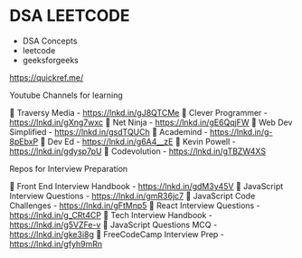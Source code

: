 # DSA LEETCODE
- DSA Concepts
- leetcode
- geeksforgeeks

https://quickref.me/

Youtube Channels for learning

🎥 Traversy Media - https://lnkd.in/gJ8QTCMe
🎥 Clever Programmer - https://lnkd.in/gXng7wxc
🎥 Net Ninja - https://lnkd.in/gE6QqjFW
🎥 Web Dev Simplified - https://lnkd.in/gsdTQUCh
🎥 Academind - https://lnkd.in/g-8pEbxP
🎥 Dev Ed - https://lnkd.in/g6A4__zE
🎥 Kevin Powell - https://lnkd.in/gdysp7pU
🎥 Codevolution - https://lnkd.in/gTBZW4XS

Repos for Interview Preparation

📁 Front End Interview Handbook - https://lnkd.in/gdM3y45V
📁 JavaScript Interview Questions - https://lnkd.in/gmR36jc7
📁 JavaScript Code Challenges - https://lnkd.in/gFtMnp5
📁 React Interview Questions - https://lnkd.in/g_CRt4CP
📁 Tech Interview Handbook - https://lnkd.in/g5VZFe-v
📁 JavaScript Questions MCQ - https://lnkd.in/gke3i8g
📁 FreeCodeCamp Interview Prep - https://lnkd.in/gfyh9mRn

